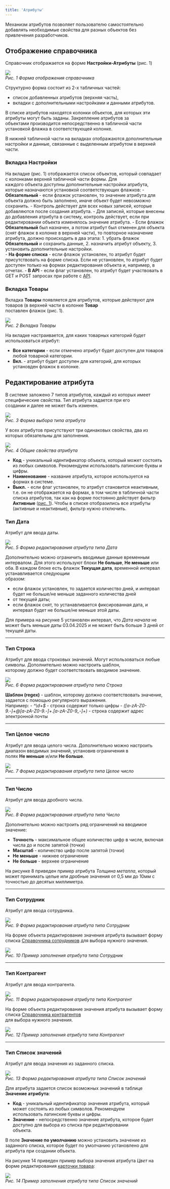 ```yaml
---
title: 'Атрибуты'
---
```


Механизм атрибутов позволяет пользователю самостоятельно добавлять необходимые свойства для разных объектов без  
привлечения разработчиков.

## Отображение справочника

Справочник отображается на форме **Настройки-Атрибуты** (рис. 1)<br/>


![](img/attributes1.png)<br/>
_Рис. 1 Форма отображения справочника_

[//]: # (todo - заменить скриншот)

Структурно форма состоит из 2-х табличных частей:

- список добавленных атрибутов (верхняя часть),
- вкладки с дополнительными настройками и данными атрибутов.

В списке атрибутов находятся колонки объектов, для которых эти атрибуты могут быть заданы. Закрепление атрибутов за  
объектами производится непосредственно в табличной части установкой флажка в соответствующей колонке.


В нижней табличной части на вкладках отображаются дополнительные настройки и данные, связанные с выделенным 
атрибутом  в верхней части.

### Вкладка Настройки
На вкладке (рис. 1) отображается список объектов, который совпадает с колонками верхней табличной части формы. Для  
каждого объекта доступны дополнительные настройки атрибута, которые назначаются установкой соответствующих флажков:
    - **Обязательный** - если флажок установлен, то значение атрибута для объекта должно быть заполнено, иначе 
объект  будет невозможно сохранить. 
      <info>
        - Контроль действует для всех новых записей, которые добавляются после создания атрибута.
        - Для записей, которые внесены до добавления атрибута в систему, контроль действует, если при редактировании 
объекта изменялось значение атрибута.
        - Если флажок **Обязательный** был назначен, а потом атрибут был отменен для объекта (снят флажок в колонке 
в  верхней части), то повторное назначение атрибута, должно происходить в два этапа: 
            1. убрать флажок **Обязательный** и сохранить данные,
            2. назначить атрибут объекту, 
            3. установить дополнительные настройки.  
      </info>
    - **На форме списка** - если флажок установлен, то атрибут будет присутствовать на форме списка. Если не
      установлен, то атрибут будет доступен только на формах редактирования объекта и, например, в отчетах.
    - **В API** - если флаг установлен, то атрибут будет участвовать в GET и POST запросах при работе
      с [API](../intro/terminology.md#общие).

### Вкладка Товары

Вкладка **Товары** появляется для атрибутов, которые действуют для товаров (в верхней части в колонке **Товар**  
поставлен флажок (рис. 1).  

![](img/attributes2.png)<br/>
_Рис. 2 Вкладка Товары_

На вкладке настраивается, для каких товарных категорий будет использоваться атрибут:
- **Все категории** - если отмечено атрибут будет доступен для товаров любой товарной категории.
- **Вкл.** - атрибут будет доступен для категорий, для которых установден флажок в колонке.  

## Редактирование атрибута

В системе заложено 7 типов атрибутов, каждый из которых имеет специфические свойства. Тип атрибута задается при его  
создании и далее не может быть изменен.

![](img/attributes3.png)<br/>
_Рис. 3 Форма выбора типа атрибута_

У всех атрибутов присутствуют три одинаковых свойства, два из которых обязательны для заполнения.

![](img/attributes4.png)<br/>
_Рис. 4 Общие свойства атрибута_

- **Код** - уникальный идентификатор объекта, который может состоять из любых символов. Рекомендуем использовать 
  латинские буквы и цифры. 
- **Наименование** - название атрибута, которое используется на формах в системе.
- **Выкл.** - если флаг установлен, то атрибут становится неактивным, т.е. он не отображается на формах, в том числе 
  в  табличной части списка атрибутов, так как на форме постоянно действует фильтр 
  **Активные** ([рис. 1](attributes.md#отображение-справочника)). Чтобы в списке отобразились все атрибуты (активные 
  и  неактивные), фильтр нужно отключить.  


### Тип Дата
Атрибут для ввода даты. 

![](img/attributes5.png)<br/>
_Рис. 5 Форма редактирования атрибута типа Дата_

Дополнительно можно ограничить вводимые данные временным интервалом. Для этого используют блоки **Не больше**, 
**Не меньше** или оба. В каждом блоке есть флажок **Текущая дата**, временной интервал устанавливается следующим  
образом: 
- если флажок установлен, то задается количество дней, и интервал будет не больше/не меньше заданного количества дней
- от текущей даты;  
- если флажок снят, то устанавливается фиксированная дата, и интервал будет не больше/не меньше этой даты.

Для примера на рисунке 5 установлен интервал, что _Дата начала_ не может быть меньше даты 03.04.2025 и не может быть 
больше 3 дней от текущей даты.

***


### Тип Строка
Атрибут для ввода строковых значений. Могут использоваться любые символы. Дополнительно можно настроить шаблон,  
которому должно будет соответствовать вводимое значение.

![](img/attributes6.png)<br/>
_Рис. 6 Форма редактирования атрибута типа Строка_

**Шаблон (regex)** - шаблон, которому должно соответствовать значение, задается с помощью регулярного выражения.  
Например: 
    - *^\d+$* - строка содержит только цифры
    - *([a-zA-Z0-9._-]+@[a-zA-Z0-9._-]+\.[a-zA-Z0-9_-]+)* - строка содержит адрес электронной почты 
  
***


### Тип Целое число
Атрибут для ввода целого числа. Дополнительно можно настроить диапазон вводимых значений, установив ограничения в  
полях **Не меньше** и/или **Не больше**.  

![](img/attributes7.png)<br/>
_Рис. 7 Форма редактирования атрибута типа Целое число_

***


### Тип Число
Атрибут для ввода дробного числа. 

![](img/attributes8.png)<br/>
_Рис. 8 Форма редактирования атрибута типа Число_

Дополнительно можно настроить ряд ограничений на вводимое значение:
- **Точность** - максимальное общее количество цифр в числе, включая числа до и после запятой (точки)
- **Масштаб** - количество цифр после запятой (точки)
- **Не меньше** - нижнее ограничение
- **Не больше** - верхнее ограничение

На рисунке 8 приведен пример атрибута _Толщина металла_, который может принимать целые или дробные значения от 0,5 
мм  до 10мм с точностью до десятых миллиметра. 
***


### Тип Сотрудник
Атрибут для ввода сотрудника.

![](img/attributes9.png)<br/>
_Рис. 9 Форма редактирования атрибута типа Сотрудник_

На форме объекта редактирование значения атрибута вызывает форму списка
[Справочника сотрудников](referenceemployees.md) для выбора 
нужного значения.

![](img/attributes10.png)<br/>
_Рис. 10 Пример заполнения атрибута типа Сотрудник_
***


### Тип Контрагент
Атрибут для ввода контрагента.

![](img/attributes11.png)<br/>
_Рис. 11 Форма редактирования атрибута типа Контрагент_

На форме объекта редактирование значения атрибута вызывает форму списка [Справочника контрагентов](legalentites.md)  
для выбора
нужного значения.

![](img/attributes12.png)<br/>
_Рис. 12 Пример заполнения атрибута типа Контрагент_
***


### Тип Список значений
Атрибут для ввода значения из заданного списка.

![](img/attributes13.png)<br/>
_Рис. 13 Форма редактирования атрибута типа Список значений_

Для атрибута задается список возможных значений в таблице **Значение атрибута**:
- **Код** - уникальный идентификатор значения атрибута, который может состоять из любых символов. Рекомендуем  
  использовать латинские буквы и цифры.
- **Значение** - непосредственно значение атрибута, которое будет доступно для выбора из списка при редактировании  
  объекта.

В поле **Значение по умолчанию** можно установить значение из заданного списка, которое будет по умолчанию 
установлено  для атрибута при создании объекта. 
    

На рисунке 14 приведен пример выбора значения атрибута *Цвет* на форме редактирования
[карточки товара](items.md#редактирование-карточки-товара):

![](img/attributes14.png)<br/>
_Рис. 14 Пример заполнения атрибута типа Список значений_








